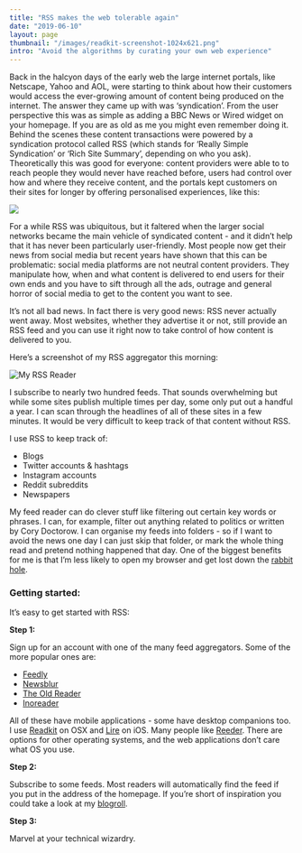 ```yaml
---
title: "RSS makes the web tolerable again"
date: "2019-06-10"
layout: page
thumbnail: "/images/readkit-screenshot-1024x621.png"
intro: "Avoid the algorithms by curating your own web experience"
---
```


Back in the halcyon days of the early web the large internet portals, like Netscape, Yahoo and AOL, were starting to think about how their customers would access the ever-growing amount of content being produced on the internet. The answer they came up with was ‘syndication’. From the user perspective this was as simple as adding a BBC News or Wired widget on your homepage. If you are as old as me you might even remember doing it. Behind the scenes these content transactions were powered by a syndication protocol called RSS (which stands for ‘Really Simple Syndication’ or ‘Rich Site Summary’, depending on who you ask). Theoretically this was good for everyone: content providers were able to to reach people they would never have reached before, users had control over how and where they receive content, and the portals kept customers on their sites for longer by offering personalised experiences, like this:

![](/images/mynetscape.gif)

For a while RSS was ubiquitous, but it faltered when the larger social networks became the main vehicle of syndicated content - and it didn’t help that it has never been particularly user-friendly. Most people now get their news from social media but recent years have shown that this can be problematic: social media platforms are not neutral content providers. They manipulate how, when and what content is delivered to end users for their own ends and you have to sift through all the ads, outrage and general horror of social media to get to the content you want to see.

It’s not all bad news. In fact there is very good news: RSS never actually went away. Most websites, whether they advertise it or not, still provide an RSS feed and you can use it right now to take control of how content is delivered to you.

Here’s a screenshot of my RSS aggregator this morning:

![My RSS Reader](/images/readkit-screenshot-1024x621.png)

I subscribe to nearly two hundred feeds. That sounds overwhelming but while some sites publish multiple times per day, some only put out a handful a year. I can scan through the headlines of all of these sites in a few minutes. It would be very difficult to keep track of that content without RSS.

I use RSS to keep track of:

- Blogs
- Twitter accounts & hashtags
- Instagram accounts
- Reddit subreddits
- Newspapers

My feed reader can do clever stuff like filtering out certain key words or phrases. I can, for example, filter out anything related to politics or written by Cory Doctorow. I can organise my feeds into folders - so if I want to avoid the news one day I can just skip that folder, or mark the whole thing read and pretend nothing happened that day. One of the biggest benefits for me is that I’m less likely to open my browser and get lost down the [rabbit hole](https://www.urbandictionary.com/define.php?term=Internet%20rabbit%20hole).

### Getting started:

It’s easy to get started with RSS:

**Step 1:**

Sign up for an account with one of the many feed aggregators. Some of the more popular ones are:

- [Feedly](https://feedly.com)
- [Newsblur](https://newsblur.com)
- [The Old Reader](https://theoldreader.com)
- [Inoreader](https://www.inoreader.com/)

All of these have mobile applications - some have desktop companions too. I use [Readkit](https://itunes.apple.com/us/app/readkit/id588726889) on OSX and [Lire](https://apps.apple.com/us/app/lire-rss-reader/id1531976425) on iOS. Many people like [Reeder](https://www.reederapp.com/). There are options for other operating systems, and the web applications don’t care what OS you use.

**Step 2:**

Subscribe to some feeds. Most readers will automatically find the feed if you put in the address of the homepage. If you’re short of inspiration you could take a look at my [blogroll](https://hinged.blog/blogroll/).

**Step 3:**

Marvel at your technical wizardry.
